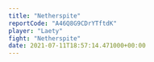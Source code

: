 ```yaml
---
title: "Netherspite"
reportCode: "A46Q8G9CDrYTftdK"
player: "Laety"
fight: "Netherspite"
date: 2021-07-11T18:57:14.471000+00:00
---
```

